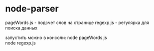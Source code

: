 # node-parser

pageWords.js - подсчет слов на странице
regexp.js - регулярка для поиска данных

запустить можно в консоли: 
node pageWords.js  
node regexp.js
